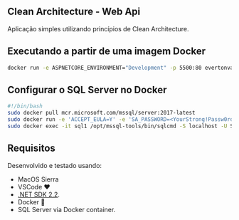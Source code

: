 ## Clean Architecture - Web Api

Aplicação simples utilizando princípios de Clean Architecture.

## Executando a partir de uma imagem Docker

```sh
docker run -e ASPNETCORE_ENVIRONMENT="Development" -p 5500:80 evertonvarago/clean-architecture-webapi-ef-core
```

## Configurar o SQL Server no Docker

```sh
#!/bin/bash
sudo docker pull mcr.microsoft.com/mssql/server:2017-latest
sudo docker run -e 'ACCEPT_EULA=Y' -e 'SA_PASSWORD=<YourStrong!Passw0rd>' -p 1433:1433 --name sql1 -d mcr.microsoft.com/mssql/server:2017-latest
sudo docker exec -it sql1 /opt/mssql-tools/bin/sqlcmd -S localhost -U SA -P '<YourStrong!Passw0rd>' -Q 'ALTER LOGIN SA WITH PASSWORD="<YourNewStrong!Passw0rd>"'
```

## Requisitos

Desenvolvido e testado usando:

* MacOS Sierra
* VSCode :heart:
* [.NET SDK 2.2](https://www.microsoft.com/net/download/dotnet-core/2.2).
* Docker :whale:
* SQL Server via Docker container.
